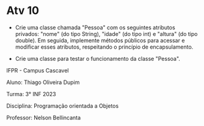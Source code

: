 # Atv 10

- Crie uma classe chamada "Pessoa" com os seguintes atributos privados: "nome" (do tipo String), "idade" (do tipo int) e "altura" (do tipo double). Em seguida, implemente métodos públicos para acessar e modificar esses atributos, respeitando o princípio de encapsulamento.


- Crie uma classe para testar o funcionamento da classe "Pessoa".

IFPR - Campus Cascavel

Aluno: Thiago Oliveira Dupim

Turma: 3° INF 2023

Disciplina: Programação orientada a Objetos

Professor: Nelson Bellincanta
